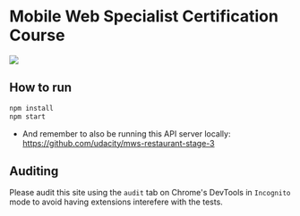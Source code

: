 # Mobile Web Specialist Certification Course

<img src="https://s3.eu-west-2.amazonaws.com/nmarcora/project-stage3.png">

## How to run

```bash
npm install
npm start
```

- And remember to also be running this API server locally: https://github.com/udacity/mws-restaurant-stage-3

## Auditing

Please audit this site using the `audit` tab on Chrome's DevTools in `Incognito` mode to avoid having extensions interefere with the tests.